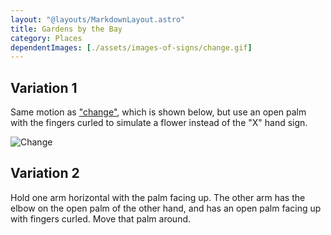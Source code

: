 ```yaml
---
layout: "@layouts/MarkdownLayout.astro"
title: Gardens by the Bay
category: Places
dependentImages: [./assets/images-of-signs/change.gif]
---
```


## Variation 1

Same motion as ["change"](../change), which is shown below,
but use an open palm with the fingers curled
to simulate a flower instead of the "X" hand sign.

![Change](@signs/change.gif)

## Variation 2

Hold one arm horizontal with the palm facing up.
The other arm has the elbow on the open palm of the other hand,
and has an open palm facing up with fingers curled.
Move that palm around.
